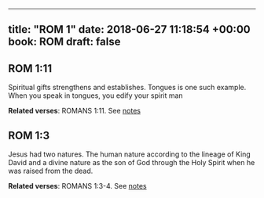 
---
title: "ROM 1"
date: 2018-06-27 11:18:54 +00:00
book: ROM
draft: false
---

## ROM 1:11

Spiritual gifts strengthens and establishes. Tongues is one such example. When you speak in tongues, you edify your spirit man

**Related verses**: ROMANS 1:11. See [notes](https://my.bible.com/notes/2931334763430798073)


## ROM 1:3

Jesus had two natures. The human nature according to the lineage of King David and a divine nature as the son of God through the Holy Spirit when he was raised from the dead.

**Related verses**: ROMANS 1:3-4. See [notes](https://my.bible.com/notes/2931333334053937901)

